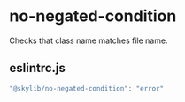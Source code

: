 # no-negated-condition

Checks that class name matches file name.

## eslintrc.js

```ts
"@skylib/no-negated-condition": "error"
```
